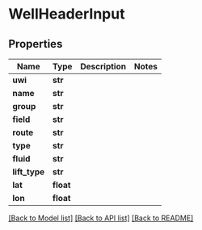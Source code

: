 # WellHeaderInput

## Properties
Name | Type | Description | Notes
------------ | ------------- | ------------- | -------------
**uwi** | **str** |  | 
**name** | **str** |  | 
**group** | **str** |  | 
**field** | **str** |  | 
**route** | **str** |  | 
**type** | **str** |  | 
**fluid** | **str** |  | 
**lift_type** | **str** |  | 
**lat** | **float** |  | 
**lon** | **float** |  | 

[[Back to Model list]](../README.md#documentation-for-models) [[Back to API list]](../README.md#documentation-for-api-endpoints) [[Back to README]](../README.md)


